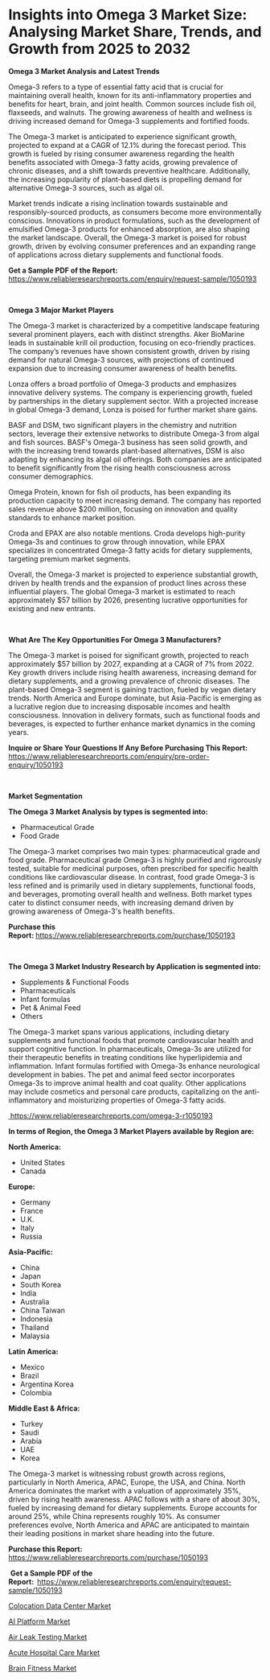 <p><h1>Insights into Omega 3 Market Size: Analysing Market Share, Trends, and Growth from 2025 to 2032</h1></p><p><strong>Omega 3 Market Analysis and Latest Trends</strong></p>
<p><p>Omega-3 refers to a type of essential fatty acid that is crucial for maintaining overall health, known for its anti-inflammatory properties and benefits for heart, brain, and joint health. Common sources include fish oil, flaxseeds, and walnuts. The growing awareness of health and wellness is driving increased demand for Omega-3 supplements and fortified foods.</p><p>The Omega-3 market is anticipated to experience significant growth, projected to expand at a CAGR of 12.1% during the forecast period. This growth is fueled by rising consumer awareness regarding the health benefits associated with Omega-3 fatty acids, growing prevalence of chronic diseases, and a shift towards preventive healthcare. Additionally, the increasing popularity of plant-based diets is propelling demand for alternative Omega-3 sources, such as algal oil.</p><p>Market trends indicate a rising inclination towards sustainable and responsibly-sourced products, as consumers become more environmentally conscious. Innovations in product formulations, such as the development of emulsified Omega-3 products for enhanced absorption, are also shaping the market landscape. Overall, the Omega-3 market is poised for robust growth, driven by evolving consumer preferences and an expanding range of applications across dietary supplements and functional foods.</p></p>
<p><strong>Get a Sample PDF of the Report:&nbsp;</strong> <a href="https://www.reliableresearchreports.com/enquiry/request-sample/1050193?utm_campaign=41&utm_medium=2&utm_source=Github&utm_content=ia&utm_term=07032025&utm_id=omega-3">https://www.reliableresearchreports.com/enquiry/request-sample/1050193</a></p>
<p>&nbsp;</p>
<p><strong>Omega 3 Major Market Players</strong></p>
<p><p>The Omega-3 market is characterized by a competitive landscape featuring several prominent players, each with distinct strengths. Aker BioMarine leads in sustainable krill oil production, focusing on eco-friendly practices. The company’s revenues have shown consistent growth, driven by rising demand for natural Omega-3 sources, with projections of continued expansion due to increasing consumer awareness of health benefits.</p><p>Lonza offers a broad portfolio of Omega-3 products and emphasizes innovative delivery systems. The company is experiencing growth, fueled by partnerships in the dietary supplement sector. With a projected increase in global Omega-3 demand, Lonza is poised for further market share gains. </p><p>BASF and DSM, two significant players in the chemistry and nutrition sectors, leverage their extensive networks to distribute Omega-3 from algal and fish sources. BASF's Omega-3 business has seen solid growth, and with the increasing trend towards plant-based alternatives, DSM is also adapting by enhancing its algal oil offerings. Both companies are anticipated to benefit significantly from the rising health consciousness across consumer demographics.</p><p>Omega Protein, known for fish oil products, has been expanding its production capacity to meet increasing demand. The company has reported sales revenue above $200 million, focusing on innovation and quality standards to enhance market position.</p><p>Croda and EPAX are also notable mentions. Croda develops high-purity Omega-3s and continues to grow through innovation, while EPAX specializes in concentrated Omega-3 fatty acids for dietary supplements, targeting premium market segments.</p><p>Overall, the Omega-3 market is projected to experience substantial growth, driven by health trends and the expansion of product lines across these influential players. The global Omega-3 market is estimated to reach approximately $57 billion by 2026, presenting lucrative opportunities for existing and new entrants.</p></p>
<p>&nbsp;</p>
<p><strong>What Are The Key Opportunities For Omega 3 Manufacturers?</strong></p>
<p><p>The Omega-3 market is poised for significant growth, projected to reach approximately $57 billion by 2027, expanding at a CAGR of 7% from 2022. Key growth drivers include rising health awareness, increasing demand for dietary supplements, and a growing prevalence of chronic diseases. The plant-based Omega-3 segment is gaining traction, fueled by vegan dietary trends. North America and Europe dominate, but Asia-Pacific is emerging as a lucrative region due to increasing disposable incomes and health consciousness. Innovation in delivery formats, such as functional foods and beverages, is expected to further enhance market dynamics in the coming years.</p></p>
<p><strong>Inquire or Share Your Questions If Any Before Purchasing This Report:</strong> <a href="https://www.reliableresearchreports.com/enquiry/pre-order-enquiry/1050193?utm_campaign=41&utm_medium=2&utm_source=Github&utm_content=ia&utm_term=07032025&utm_id=omega-3">https://www.reliableresearchreports.com/enquiry/pre-order-enquiry/1050193</a></p>
<p>&nbsp;</p>
<p><strong>Market Segmentation</strong></p>
<p><strong>The Omega 3 Market Analysis by types is segmented into:</strong></p>
<p><ul><li>Pharmaceutical Grade</li><li>Food Grade</li></ul></p>
<p><p>The Omega-3 market comprises two main types: pharmaceutical grade and food grade. Pharmaceutical grade Omega-3 is highly purified and rigorously tested, suitable for medicinal purposes, often prescribed for specific health conditions like cardiovascular disease. In contrast, food grade Omega-3 is less refined and is primarily used in dietary supplements, functional foods, and beverages, promoting overall health and wellness. Both market types cater to distinct consumer needs, with increasing demand driven by growing awareness of Omega-3's health benefits.</p></p>
<p><strong>Purchase this Report:&nbsp;</strong><a href="https://www.reliableresearchreports.com/purchase/1050193?utm_campaign=41&utm_medium=2&utm_source=Github&utm_content=ia&utm_term=07032025&utm_id=omega-3">https://www.reliableresearchreports.com/purchase/1050193</a></p>
<p>&nbsp;</p>
<p><strong>The Omega 3 Market Industry Research by Application is segmented into:</strong></p>
<p><ul><li>Supplements & Functional Foods</li><li>Pharmaceuticals</li><li>Infant formulas</li><li>Pet & Animal Feed</li><li>Others</li></ul></p>
<p><p>The Omega-3 market spans various applications, including dietary supplements and functional foods that promote cardiovascular health and support cognitive function. In pharmaceuticals, Omega-3s are utilized for their therapeutic benefits in treating conditions like hyperlipidemia and inflammation. Infant formulas fortified with Omega-3s enhance neurological development in babies. The pet and animal feed sector incorporates Omega-3s to improve animal health and coat quality. Other applications may include cosmetics and personal care products, capitalizing on the anti-inflammatory and moisturizing properties of Omega-3 fatty acids.</p></p>
<p><a href="https://www.reliableresearchreports.com/omega-3-r1050193?utm_campaign=41&utm_medium=2&utm_source=Github&utm_content=ia&utm_term=07032025&utm_id=omega-3">&nbsp;https://www.reliableresearchreports.com/omega-3-r1050193</a></p>
<p><strong>In terms of Region, the Omega 3 Market Players available by Region are:</strong></p>
<p>
    <p> <strong> North America: </strong>
        <ul>
            <li>United States</li>
            <li>Canada</li>
        </ul>
        </p> 
    <p> <strong> Europe: </strong>
        <ul>
            <li>Germany</li>
            <li>France</li>
            <li>U.K.</li>
            <li>Italy</li>
            <li>Russia</li>
        </ul>
        </p> 
    <p> <strong> Asia-Pacific: </strong>
        <ul>
            <li>China</li>
            <li>Japan</li>
            <li>South Korea</li>
            <li>India</li>
            <li>Australia</li>
            <li>China Taiwan</li>
            <li>Indonesia</li>
            <li>Thailand</li>
            <li>Malaysia</li>
        </ul>
        </p> 
    <p> <strong> Latin America: </strong>
        <ul>
            <li>Mexico</li>
            <li>Brazil</li>
            <li>Argentina Korea</li>
            <li>Colombia</li>
        </ul>
        </p> 
    <p> <strong> Middle East & Africa: </strong>
        <ul>
            <li>Turkey</li>
            <li>Saudi</li>
            <li>Arabia</li>
            <li>UAE</li>
            <li>Korea</li>
        </ul>
    </p>
    </p>
<p><p>The Omega-3 market is witnessing robust growth across regions, particularly in North America, APAC, Europe, the USA, and China. North America dominates the market with a valuation of approximately 35%, driven by rising health awareness. APAC follows with a share of about 30%, fueled by increasing demand for dietary supplements. Europe accounts for around 25%, while China represents roughly 10%. As consumer preferences evolve, North America and APAC are anticipated to maintain their leading positions in market share heading into the future.</p></p>
<p><strong>Purchase this Report: </strong><a href="https://www.reliableresearchreports.com/purchase/1050193?utm_campaign=41&utm_medium=2&utm_source=Github&utm_content=ia&utm_term=07032025&utm_id=omega-3">https://www.reliableresearchreports.com/purchase/1050193</a></p>
<p>&nbsp;<strong>Get a Sample PDF of the Report:&nbsp;&nbsp;</strong><a href="https://www.reliableresearchreports.com/enquiry/request-sample/1050193?utm_campaign=41&utm_medium=2&utm_source=Github&utm_content=ia&utm_term=07032025&utm_id=omega-3">https://www.reliableresearchreports.com/enquiry/request-sample/1050193</a></p>
<p><strong></strong></p>
<p><p><a href="https://github.com/sderolza/Market-Research-Report-List-1/blob/main/colocation-data-center-market.md?utm_campaign=41&utm_medium=2&utm_source=Github&utm_content=ia&utm_term=07032025&utm_id=omega-3">Colocation Data Center Market</a></p><p><a href="https://github.com/kryshaprilbb/Market-Research-Report-List-1/blob/main/ai-platform-market.md?utm_campaign=41&utm_medium=2&utm_source=Github&utm_content=ia&utm_term=07032025&utm_id=omega-3">AI Platform Market</a></p><p><a href="https://github.com/syiqvanyo/Market-Research-Report-List-1/blob/main/air-leak-testing-market.md?utm_campaign=41&utm_medium=2&utm_source=Github&utm_content=ia&utm_term=07032025&utm_id=omega-3">Air Leak Testing Market</a></p><p><a href="https://github.com/kolffmaris58/Market-Research-Report-List-1/blob/main/acute-hospital-care-market.md?utm_campaign=41&utm_medium=2&utm_source=Github&utm_content=ia&utm_term=07032025&utm_id=omega-3">Acute Hospital Care Market</a></p><p><a href="https://github.com/yepezkommakp/Market-Research-Report-List-1/blob/main/brain-fitness-market.md?utm_campaign=41&utm_medium=2&utm_source=Github&utm_content=ia&utm_term=07032025&utm_id=omega-3">Brain Fitness Market</a></p></p>